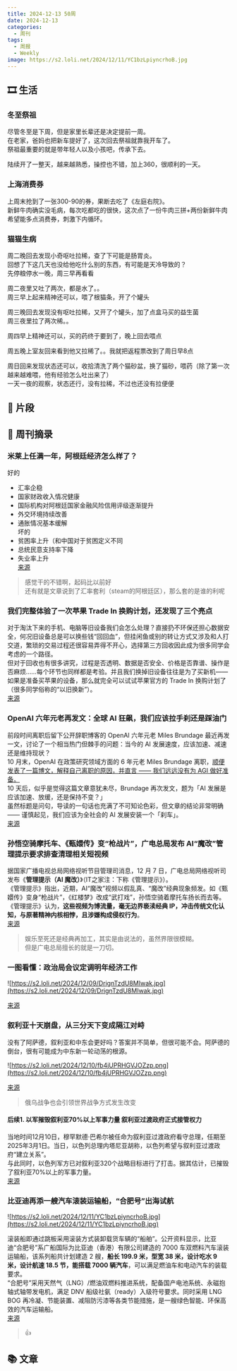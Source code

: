 ```yaml
---
title: 2024-12-13 50周
date: 2024-12-13
categories:
  - 周刊
tags:
  - 周报
  - Weekly
image: https://s2.loli.net/2024/12/11/YC1bzLpiyncrhoB.jpg
---
```

## 🎞️ 生活
### 冬至祭祖
尽管冬至是下周，但是家里长辈还是决定提前一周。  
在老家，爸妈也把新车提好了，这次回去祭祖就靠我开车了。  
祭祖最重要的就是带年轻人以及小孩吧，传承下去。

陆续开了一整天，越来越熟悉，操控也不错，加上360，很顺利的一天。

### 上海消费券
上周末抢到了一张300-90的券，果断去吃了《左庭右院》。  
新鲜牛肉确实没毛病，每次吃都吃的很快，这次点了一份牛肉三拼+两份新鲜牛肉  
希望能多点消费券，刺激下内循环。

### 猫猫生病
周二晚回去发现小奇呕吐拉稀，查了下可能是肠胃炎。  
回想了下这几天也没给他吃什么别的东西，有可能是天冷导致的？  
先停粮停水一晚，周三早再看看

周二夜里又吐了两次，都是水了。。  
周三早上起来精神还可以，喂了根猫条，开了个罐头

周三晚回去发现没有呕吐拉稀，又开了个罐头，加了点盒马买的益生菌  
周三夜里拉了两次稀。。

周四早上精神还可以，买的药终于要到了，晚上回去喂点

周五晚上室友回来看到他又拉稀了。。我就把返程票改到了周日早8点

周日回来发现状态还可以，收拾清洗了两个猫砂盆，换了猫砂，喂药（除了第一次越来越难喂，他有经验怎么吐出来了）  
一天一夜的观察，状态还行，没有拉稀，不过也还没有拉便便

## 💭 片段


## 📰 周刊摘录
### 米莱上任满一年，阿根廷经济怎么样了？
好的
- 汇率企稳
- 国家财政收入情况健康
- 国际机构对阿根廷国家金融风险信用评级逐渐提升
- 外交环境持续改善
- 通胀情况基本缓解  
坏的
- 贫困率上升（和中国对于贫困定义不同
- 总统民意支持率下降
- 失业率上升  
[来源](https://mp.weixin.qq.com/s?__biz=MzI0MjA1Mjg2Ng==&mid=2649872561&idx=1&sn=b14acc101dd253e5db5526c6a712cac6&chksm=f0253bf27a4fa060731b4a5fe1f4de4f80282f8e0716492e28abd6748c7c3debf0cd12d99c28#rd)
> 感觉干的不错啊，起码比以前好  
还有就是文章说到了汇率套利（steam的阿根廷区），那么套的是谁的利呢

### 我们完整体验了一次苹果 Trade In 换购计划，还发现了三个亮点
对于淘汰下来的手机、电脑等旧设备我们会怎么处理？直接扔不环保还担心数据安全，何况旧设备总是可以换些钱“回回血”，但挂闲鱼或别的转让方式又涉及和人打交道，繁琐的交易过程还很容易弄得不开心，选择第三方回收因此成为很多同学会考虑的一个路径。  
但对于回收也有很多讲究，过程是否透明、数据是否安全、价格是否靠谱、操作是否麻烦……每个环节也同样都是考验。并且我们换掉旧设备往往是为了买新机——如果是准备买苹果的设备，那么就完全可以试试苹果官方的 Trade In 换购计划了（很多同学俗称的“以旧换新”）。  
[来源](http://www.toodaylab.com/83195)

### OpenAI 六年元老再发文：全球 AI 狂飙，我们应该拉手刹还是踩油门
前段时间离职后留下公开辞职博客的 OpenAI 六年元老 Miles Brundage 最近再发一文，讨论了一个相当热门但棘手的问题：当今的 AI 发展速度，应该加速、减速还是维持现状？  
10 月末，OpenAI 在政策研究领域方面的 6 年元老 Miles Brundage 离职，[顺便发表了一篇博文，解释自己离职的原因，并直言 —— 我们远远没有为 AGI 做好准备。](http://mp.weixin.qq.com/s?__biz=MzI3MTA0MTk1MA==&mid=2652537315&idx=2&sn=95cd335e0e19cc9cdb946a200479802f&chksm=f129f512c65e7c04a19f810fb47c83a98e0d48c201b86d29c11036e90adb0caf8362a571389e&scene=21#wechat_redirect)  
10 天后，似乎是觉得这篇文章意犹未尽，Brundage 再次发文，题为「AI 发展是应该加速、放缓，还是保持不变？」  
虽然标题是问句，导读的一句话也充满了不可知论色彩，但文章的结论非常明确 —— 谨慎起见，我们应该为全社会的 AI 发展安装一个「刹车」。  
[来源](https://mp.weixin.qq.com/s/iiepXqZmH68t_thxOkhwxA)

### 孙悟空骑摩托车、《甄嬛传》变“枪战片”，广电总局发布 AI“魔改”管理提示要求排查清理相关短视频
据国家广播电视总局网络视听节目管理司消息，12 月 7 日，广电总局网络视听司发布《**管理提示（AI 魔改）**》（IT之家注：下称《管理提示》）。  
《管理提示》指出，近期，AI“魔改”视频以假乱真、“魔改”经典现象频发。如《甄嬛传》变身“枪战片”，《红楼梦》改成“武打戏”，孙悟空骑着摩托车扬长而去等。  
《管理提示》认为，**这些视频为博流量，毫无边界亵渎经典 IP，冲击传统文化认知，与原著精神内核相悖，且涉嫌构成侵权行为**。  
[来源](https://www.ithome.com/0/816/324.htm)
> 娱乐至死还是经典再加工，其实是由说法的，虽然界限很模糊。  
但是广电总局擅长的就是一刀切。

### 一图看懂：政治局会议定调明年经济工作

![https://s2.loli.net/2024/12/09/DrignTzdU8MIwak.jpg](https://s2.loli.net/2024/12/09/DrignTzdU8MIwak.jpg)

[来源](https://www.huxiu.com/article/3774464.html?f=rss)

### 叙利亚十天崩盘，从三分天下变成隔江对峙
没有了阿萨德，叙利亚和中东会更好吗？答案并不简单，但很可能不会。阿萨德的倒台，很有可能成为中东新一轮动荡的根源。

![https://s2.loli.net/2024/12/10/fb4jUPRHGVJOZzp.png](https://s2.loli.net/2024/12/10/fb4jUPRHGVJOZzp.png)

[来源](https://mp.weixin.qq.com/s?__biz=MzkyNzIwODI3OA==&mid=2247668491&idx=1&sn=8fb2760ef6996e3ea96f4a85ff8b34be&chksm=c3855b2bab3ada306ce7909a5ad662a3dcce31e6e99cf38954684603fa16c98b8edc7ea1ca6c#rd)
> 俄乌战争也会引领世界战争方式发生改变

#### 后续1. 以军摧毁叙利亚70%以上军事力量 叙利亚过渡政府正式接管权力
当地时间12月10日，穆罕默德·巴希尔被任命为叙利亚过渡政府看守总理，任期至2025年3月1日。当日，以色列总理内塔尼亚胡称，以色列希望与叙利亚过渡政府“建立关系”。  
与此同时，以色列军方已对叙利亚320个战略目标进行了打击。据其估计，已摧毁了叙利亚70%以上的军事力量。  
[来源](https://news.qq.com/rain/a/20241211A0121H00?uid=100203564632&shareto=wx&devid=321C75F3-8812-4419-A279-EEC7FD8AF56B&qimei=f5576c8d59c90f0d16e5859d000016a15b0b&qs_signature=000201550403e1a760a574b90004767e58bc0ccd413eb77f011169ea8ef4a6dedc3801dafc9ee62d09c5ddec0000000000000000&appver=18.1.1_qqnews_7.5.61&QIMEI36=fake321c75f388124419a279eec7fd8af56b&suid=&media_id=)

### 比亚迪再添一艘汽车滚装运输船，“合肥号”出海试航

![https://s2.loli.net/2024/12/11/YC1bzLpiyncrhoB.jpg](https://s2.loli.net/2024/12/11/YC1bzLpiyncrhoB.jpg)

滚装船即通过跳板采用滚装方式装卸载货车辆的“船舶”。公开资料显示，比亚迪“合肥号”系广船国际为比亚迪（香港）有限公司建造的 7000 车双燃料汽车滚装运输船，该系列船共计划建造 2 艘，**船长 199.9 米，型宽 38 米，设计吃水 9 米，设计航速 18.5 节，能搭载 7000 辆汽车**，可以满足燃油车和电动汽车的装载要求。  
“合肥号”采用天然气（LNG）/燃油双燃料推进系统，配备国产电池系统、永磁抱轴式轴带发电机，满足 DNV 船级社氨（ready）入级符号要求。同时采用 LNG BOG 再冷凝、节能装置、减阻防污漆等各类节能措施，是一艘绿色智能、环保高效的汽车运输船。  
[来源](https://www.ithome.com/0/816/775.htm)
> 👍

## 📚 文章


